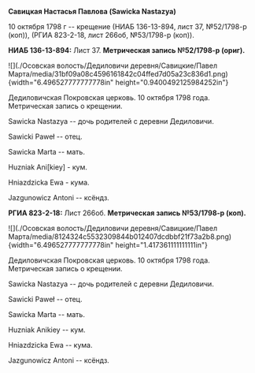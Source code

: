 **Савицкая Настасья Павлова (Sawicka Nastazya)**

10 октября 1798 г -- крещение (НИАБ 136-13-894, лист 37, №52/1798-р
(коп)), (РГИА 823-2-18, лист 266об, №53/1798-р (коп)).

**НИАБ 136-13-894:** Лист 37. **Метрическая запись №52/1798-р (ориг).**

![](./Осовская волость/Дедиловичи деревня/Савицкие/Павел Марта/media/31bf09a08c4596161842c04ffed7d05a23c836d1.png){width="6.496527777777778in"
height="0.9400492125984252in"}

Дедиловичская Покровская церковь. 10 октября 1798 года. Метрическая
запись о крещении.

Sawicka Nastazya -- дочь родителей с деревни Дедиловичи.

Sawicki Paweł -- отец.

Sawicka Marta -- мать.

Huzniak Ani\[kiey\] - кум.

Hniazdzicka Ewa - кума.

Jazgunowicz Antoni -- ксёндз.

**РГИА 823-2-18:** Лист 266об. **Метрическая запись №53/1798-р (коп).**

![](./Осовская волость/Дедиловичи деревня/Савицкие/Павел Марта/media/8124324c5532309844b012407dcdbbf21f73a2b8.png){width="6.496527777777778in"
height="1.417361111111111in"}

Дедиловичская Покровская церковь. 10 октября 1798 года. Метрическая
запись о крещении.

Sawicka Nastazya -- дочь родителей с деревни Дедиловичи.

Sawicki Paweł -- отец.

Sawicka Marta -- мать.

Huzniak Anikiey -- кум.

Hniazdzicka Ewa -- кума.

Jazgunowicz Antoni -- ксёндз.
